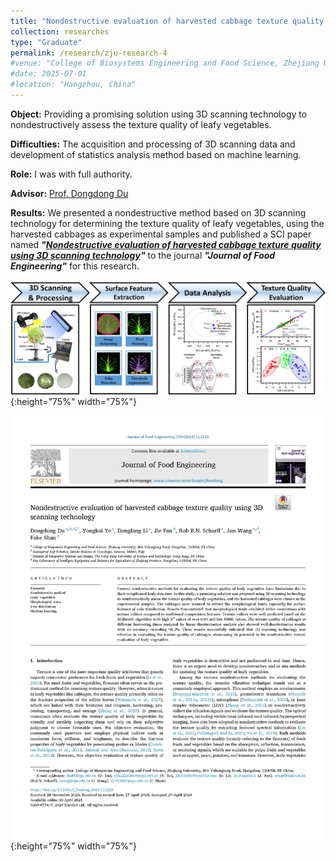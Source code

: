 ```yaml
---
title: "Nondestructive evaluation of harvested cabbage texture quality using 3D scanning technology (October 2023 - February 2024)"
collection: researches
type: "Graduate"
permalink: /research/zju-research-4
#venue: "College of Biosystems Engineering and Food Science, Zhejiang University"
#date: 2025-07-01
#location: "Hangzhou, China"
---
```


**Object:** Providing a promising solution using 3D scanning technology to nondestructively assess the texture quality of leafy vegetables.

**Difficulties:** The acquisition and processing of 3D scanning data and development of statistics analysis method based on machine learning.

**Role:** I was with full authority.

**Advisor:** [Prof. Dongdong Du](https://person.zju.edu.cn/Dudd)

**Results:** We presented a nondestructive method based on 3D scanning technology for determining the texture quality of leafy vegetables, using the harvested cabbages as experimental samples and published a SCI paper named ***"[Nondestructive evaluation of harvested cabbage texture quality using 3D scanning technology](https://doi.org/10.1016/j.jfoodeng.2024.112123)"*** to the journal ***"Journal of Food Engineering"*** for this research.

![3D Graphical Abstract](../images/3DGraphicalAbstract.jpg "3D Graphical abstract"){:height="75%" width="75%"} 

![3D Cover](../images/3DCover.jpg "3D cover"){:height="75%" width="75%"} 
